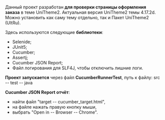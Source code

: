 Данный проект разработан **для проверки страницы оформления заказа** в теме UniTheme2.
Актуальная версия UniTheme2 темы 4.17.2d. Можно установить как саму тему отдельно, так и Пакет UniTheme2 (UltRu).

Здесь используются следующие **библиотеки**:
* Selenide;
* JUnit5;
* Cucumber;
* Assertj;
* Cucumber JSON Report;
* Файл логирования для SLF4J, чтобы отключить лишние логи.

**Проект запускается** через файл **CucumberRunnerTest**, путь к файлу: src -- test -- java

**Cucumber JSON Report отчёт**:
- найти файл "target -- cucumber_target.html",
- на файле нажать правую кнопку мыши,
- выбрать "Open in -- Browser -- Chrome". 